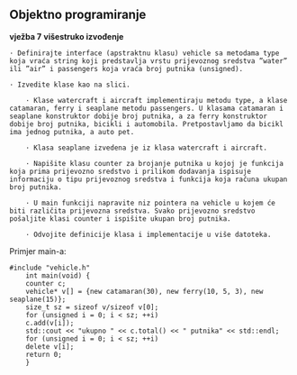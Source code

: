## Objektno programiranje
**vježba 7**
**višestruko izvođenje**

    · Definirajte interface (apstraktnu klasu) vehicle sa metodama type koja vraća string koji predstavlja vrstu prijevoznog sredstva ”water” ili ”air” i passengers koja vraća broj putnika (unsigned).

    · Izvedite klase kao na slici.

        · Klase watercraft i aircraft implementiraju metodu type, a klase catamaran, ferry i seaplane metodu passengers. U klasama catamaran i seaplane konstruktor dobije broj putnika, a za ferry konstruktor dobije broj putnika, bicikli i automobila. Pretpostavljamo da bicikl ima jednog putnika, a auto pet.
        
        · Klasa seaplane izvedena je iz klasa watercraft i aircraft.
        
        · Napišite klasu counter za brojanje putnika u kojoj je funkcija koja prima prijevozno sredstvo i prilikom dodavanja ispisuje informaciju o tipu prijevoznog sredstva i funkcija koja računa ukupan broj putnika.
        
        · U main funkciji napravite niz pointera na vehicle u kojem će biti različita prijevozna sredstva. Svako prijevozno sredstvo pošaljite klasi counter i ispišite ukupan broj putnika.
        
        · Odvojite definicije klasa i implementacije u više datoteka.

Primjer main-a:

    #include "vehicle.h"
        int main(void) {
        counter c;
        vehicle* v[] = {new catamaran(30), new ferry(10, 5, 3), new seaplane(15)};
        size_t sz = sizeof v/sizeof v[0];
        for (unsigned i = 0; i < sz; ++i)
        c.add(v[i]);
        std::cout << "ukupno " << c.total() << " putnika" << std::endl;
        for (unsigned i = 0; i < sz; ++i)
        delete v[i];
        return 0;
        }
